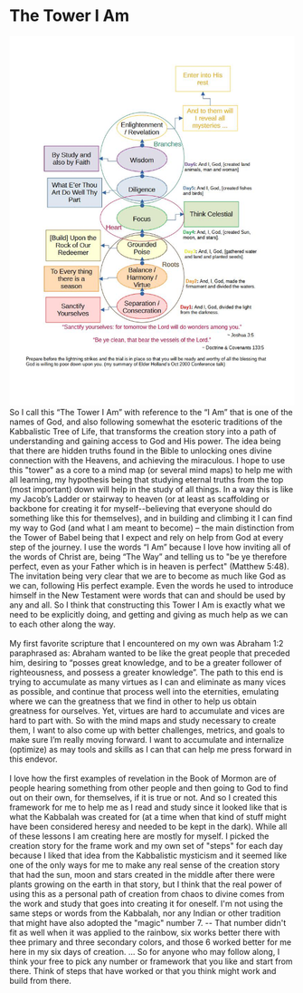 # The Tower I Am
<img src="TowerIAm.jpg" />
So I call this “The Tower I Am” with reference to the “I Am” that is one of the names of God, 
and also following somewhat the esoteric traditions of the Kabbalistic Tree of Life, that transforms 
the creation story into a path of understanding and gaining access to God and His power. The idea being that there 
are hidden truths found in the Bible to unlocking ones divine connection with the Heavens, and 
achieving the miraculous.  I hope to use this "tower" as a core to a mind map (or several mind maps) to help 
me with all learning, my hypothesis being that studying eternal truths from the top (most important) down will help in 
the study of all things. In a way this is like my Jacob’s Ladder or stairway to heaven (or at least as 
scaffolding or backbone for creating it for myself--believing that everyone should do something like this for themselves), 
and in building and climbing it I can find my way to God (and what I am meant to become) – the main distinction from the Tower of 
Babel being that I expect and rely on help from God at every step of the journey. I use the words “I Am” because I love 
how inviting all of the words of Christ are, being “The Way” and telling us to "be ye therefore perfect, 
even as your Father which is in heaven is perfect" (Matthew 5:48). The invitation being very clear that 
we are to become as much like God as we can, following His perfect example. Even the words he used to introduce himself
in the New Testament were words that can and should be used by any and all. So I think that constructing 
this Tower I Am is exactly what we need to be explicitly doing, and getting and giving as much help as 
we can to each other along the way.
<br>
<br>
My first favorite scripture that I encountered on my own was Abraham 1:2 paraphrased as: Abraham wanted to be like 
the great people that preceded him, desiring to “posses great knowledge, and to be a greater follower of righteousness, 
and possess a greater knowledge”. The path to this end is trying to accumulate as many virtues as I can and eliminate 
as many vices as possible, and continue that process well into the eternities, emulating where we can the greatness that we find
in other to help us obtain greatness for ourselves. Yet, virtues are hard to accumulate and vices 
are hard to part with. So with the mind maps and study necessary to create them, I want to also come up with better 
challenges, metrics, and goals to make sure I’m really moving forward. I want to accumulate and internalize (optimize) as 
may tools and skills as I can that can help me press forward in this endevor.
<br>
<br>
I love how the first examples of revelation in the Book of Mormon are of people hearing something from other people and then
going to God to find out on their own, for themselves, if it is true or not. And so I created this framework for me to help
me as I read and study since it looked like that is what the Kabbalah was created for (at a time when that kind of stuff might 
have been considered heresy and needed to be kept in the dark). While all of these lessons I am creating here are
mostly for myself. I picked the creation story for the frame work and my own set of "steps" for each day because I liked that
idea from the Kabbalistic mysticism and it seemed like one of the only ways for me to make any real sense of the creation story
that had the sun, moon and stars created in the middle after there were plants growing on the earth in that story, but I 
think that the real power of using this as a personal path of creation from chaos to divine comes from the work and study that goes into 
creating it for oneself. I'm not using the same steps or words from the Kabbalah, nor any Indian or other tradition that might have 
also adopted the "magic" number 7. -- That number didn't fit as well when it was applied to the rainbow, six works better there with 
thee primary and three secondary colors, and those 6 worked better for me here in my six days of creation. ... So for anyone who
may follow along, I think your free to pick any number or framework that you like and start from there. Think of steps that have worked
or that you think might work and build from there.
